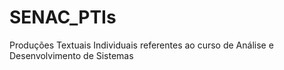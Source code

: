# SENAC_PTIs
Produções Textuais Individuais referentes ao curso de Análise e Desenvolvimento de Sistemas

